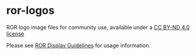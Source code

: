 # ror-logos
ROR logo image files for community use, available under a [CC BY-ND 4.0 license](https://creativecommons.org/licenses/by-nd/4.0/)

Please see [ROR Display Guidelines](https://ror.org/display-guidelines) for usage information.
